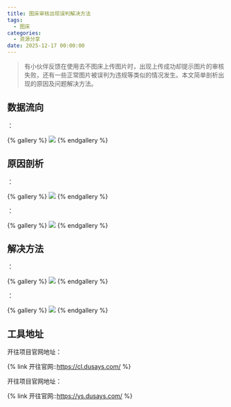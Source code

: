 ```yaml
---
title: 图床审核出现误判解决方法
tags:
  - 图床
categories:
  - 资源分享
date: 2025-12-17 00:00:00
---
```


> 有小伙伴反馈在使用去不图床上传图片时，出现上传成功却提示图片的审核失败，还有一些正常图片被误判为违规等类似的情况发生。本文简单剖析出现的原因及问题解决方法。

<!-- more -->

## 数据流向

：

{% gallery %}
![](https://cdn.dusays.com/2024/12/779-1.jpg)
{% endgallery %}

## 原因剖析

：

{% gallery %}
![](https://cdn.dusays.com/2024/12/779-2.jpg)
{% endgallery %}

：

{% gallery %}
![](https://cdn.dusays.com/2024/12/779-3.jpg)
{% endgallery %}

## 解决方法

：

{% gallery %}
![](https://cdn.dusays.com/2024/12/779-4.jpg)
{% endgallery %}

：

{% gallery %}
![](https://cdn.dusays.com/2024/12/779-5.jpg)
{% endgallery %}

## 工具地址

开往项目官网地址：

{% link 开往官网::https://cl.dusays.com/ %}

开往项目官网地址：

{% link 开往官网::https://ys.dusays.com/ %}